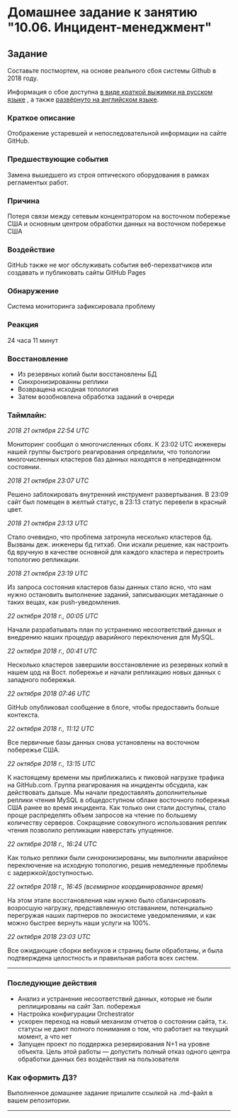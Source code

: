# Домашнее задание к занятию "10.06. Инцидент-менеджмент"

## Задание 

Составьте постмортем, на основе реального сбоя системы Github в 2018 году.

Информация о сбое доступна [в виде краткой выжимки на русском языке](https://habr.com/ru/post/427301/) , а
также [развёрнуто на английском языке](https://github.blog/2018-10-30-oct21-post-incident-analysis/).

### Краткое описание

Отображение устаревшей и непоследовательной информации на сайте GitHub.

### Предшествующие события

Замена вышедшего из строя оптического оборудования
в рамках регламентых работ.

### Причина

Потеря связи между сетевым концентратором на восточном побережье США
и основным центром обработки данных на восточном побережье США

### Воздействие

GitHub также не мог обслуживать события веб-перехватчиков или создавать и публиковать сайты GitHub Pages

### Обнаружение

Система мониторинга зафиксировала проблему

### Реакция

24 часа 11 минут

### Восстановление

- Из резервных копий были восстановлены БД
- Синхронизированны реплики
- Возвращена исходная топология
- Затем возобновлена обработка заданий в очереди

### Таймлайн:
*2018 21 октября 22:54 UTC*

Мониторинг сообщил о многочисленных сбоях.
К 23:02 UTC инженеры нашей группы быстрого реагирования определили, что топологии многочисленных кластеров баз данных находятся в непредвиденном состоянии.

*2018 21 октября 23:07 UTC*

Решено заблокировать внутренний инструмент развертывания.
В 23:09 сайт был помещен в желтый статус, в 23:13 статус перевели в красный цвет.

*2018 21 октября 23:13 UTC*

Стало очевидно, что проблема затронула несколько кластеров бд.
Вызваны деж. инженеры бд гитхаб.
Они искали решение, как настроить бд вручную в качестве основной для каждого кластера и перестроить топологию репликации.

*2018 21 октября 23:19 UTC*

Из запроса состояния кластеров базы данных стало ясно, что нам нужно остановить выполнение заданий, записывающих метаданные о таких вещах, как push-уведомления. 

*22 октября 2018 г., 00:05 UTC*

Начали разрабатывать план по устранению несоответствий данных и внедрению наших процедур аварийного переключения для MySQL. 

*22 октября 2018 г., 00:41 UTC*

Несколько кластеров завершили восстановление из резервных копий в нашем цод на Вост. побережье и начали репликацию новых данных с западного побережья.

*22 октября 2018 07:46 UTC*

GitHub опубликовал сообщение в блоге, чтобы предоставить больше контекста.

*22 октября 2018 г., 11:12 UTC*

Все первичные базы данных снова установлены на восточном побережье США.

*22 октября 2018 г., 13:15 UTC*

К настоящему времени мы приближались к пиковой нагрузке трафика на GitHub.com. Группа реагирования на инциденты обсудила, как действовать дальше.
Мы начали предоставлять дополнительные реплики чтения MySQL в общедоступном облаке восточного побережья США ранее во время инцидента. Как только они стали доступны, стало проще распределять объем запросов на чтение по большему количеству серверов. Сокращение совокупного использования реплик чтения позволило репликации наверстать упущенное.

*22 октября 2018 г., 16:24 UTC*

Как только реплики были синхронизированы, мы выполнили аварийное переключение на исходную топологию, решив немедленные проблемы с задержкой/доступностью.

*22 октября 2018 г., 16:45 (всемирное координированное время)*

На этом этапе восстановления нам нужно было сбалансировать возросшую нагрузку, представленную отставанием, потенциально перегружая наших партнеров по экосистеме уведомлениями, и как можно быстрее вернуть наши услуги на 100%.

*22 октября 2018 23:03 UTC*

Все ожидающие сборки вебхуков и страниц были обработаны, и была подтверждена целостность и правильная работа всех систем. 




---

### Последующие действия

- Анализ и устранение несоответствий данных, которые не были реплицированы на сайт Зап. побережья
- Настройка конфигурации  Orchestrator
- ускорен переход на новый механизм отчетов о состоянии сайта, т.к. статусы не дают полного понимания о том, что работает на текущий момент, а что нет 
- Запущен проект по поддержка резервирования N+1 на уровне объекта.  Цель этой работы — допустить полный отказ одного центра обработки данных без воздействия на пользователя



### Как оформить ДЗ?

Выполненное домашнее задание пришлите ссылкой на .md-файл в вашем репозитории.

---
